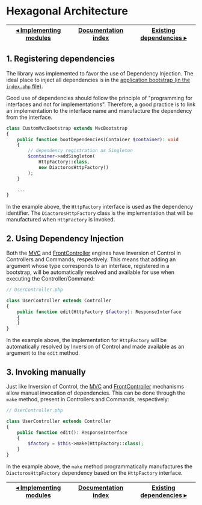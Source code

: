 # Hexagonal Architecture

[◂ Implementing modules](07-modules.md) | [Documentation index](index.md) | [Existing dependencies ▸](10-existing-dependencies.md)
-- | -- | --

## 1. Registering dependencies

The library was implemented to favor the use of Dependency Injection.
The ideal place to inject all dependencies is in the [application bootstrap (in the `index.php` file)](01-instanciando.md).

Good use of dependencies should follow the principle of "programming for interfaces 
and not for implementations". Therefore, a good practice is to link an implementation 
to the interface name and manufacture the dependency from the interface.

```php
class CustomMvcBootstrap extends MvcBootstrap
{
    public function bootDependencies(Container $container): void
    {
        // dependency registration as Singleton
        $container->addSingleton(
            HttpFactory::class,
            new DiactorosHttpFactory()
        );
    }

    ...
}
```

In the example above, the `HttpFactory` interface is used as the dependency 
identifier. The `DiactorosHttpFactory` class is the implementation that will be 
manufactured when `HttpFactory` is invoked.

## 2. Using Dependency Injection

Both the [MVC](05-mecanismo-mvc.md) and [FrontController](06-mecanismo-fc.md) engines
have Inversion of Control in Controllers and Commands, respectively. This means 
that adding an argument whose type corresponds to an interface, registered in a 
bootstrap, will be automatically resolved and available for use when executing 
the Controller/Command:

```php
// UserController.php

class UserController extends Controller
{
    public function edit(HttpFactory $factory): ResponseInterface
    {
    }
}
```

In the example above, the implementation for `HttpFactory` will be automatically 
resolved by Inversion of Control and made available as an argument to the `edit` 
method.

## 3. Invoking manually

Just like Inversion of Control, the [MVC](05-mecanismo-mvc.md) and 
[FrontController](06-mecanismo-fc.md) mechanisms allow manual invocation of 
dependencies. This can be done through the `make` method, present in Controllers 
and Commands, respectively:

```php
// UserController.php

class UserController extends Controller
{
    public function edit(): ResponseInterface
    {
        $factory = $this->make(HttpFactory::class);
    }
}
```

In the example above, the `make` method programmatically manufactures the 
`DiactorosHttpFactory` dependency based on the `HttpFactory` interface.

[◂ Implementing modules](07-modules.md) | [Documentation index](index.md) | [Existing dependencies ▸](10-existing-dependencies.md)
-- | -- | --

